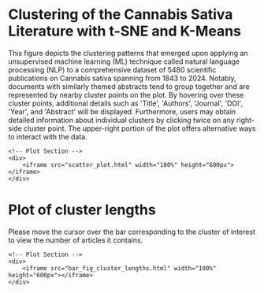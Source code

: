 <!-- Disable DOCTYPE declaration -->
<!DOCTYPE html>
<html>
<head>
    <title>Cannabis Sativa Clustering</title>
</head>
<body>
    <!-- Layout Description Section -->
    <div>
        <h1>Clustering of the Cannabis Sativa Literature with t-SNE and K-Means</h1>
        <p>
            This figure depicts the clustering patterns that emerged upon applying an unsupervised machine learning (ML) technique called natural language processing (NLP) to a comprehensive dataset of 5480 scientific publications on Cannabis sativa spanning from 1843 to 2024. Notably, documents with similarly themed abstracts tend to group together and are represented by nearby cluster points on the plot. By hovering over these cluster points, additional details such as 'Title', 'Authors', 'Journal', 'DOI', 'Year', and 'Abstract' will be displayed. Furthermore, users may obtain detailed information about individual clusters by clicking twice on any right-side cluster point. The upper-right portion of the plot offers alternative ways to interact with the data.
        </p>
    </div>
    
    <!-- Plot Section -->
    <div>
        <iframe src="scatter_plot.html" width="100%" height="600px"></iframe>
    </div>
</body>
</html>
<html>
<head>
    <title>Clusters Length</title>
</head>
<body>
    <!-- Layout Description Section -->
    <div>
        <h1>Plot of cluster lengths</h1>
        <p>
            Please move the cursor over the bar corresponding to the cluster of interest to view the number of articles it contains.
        </p>
    </div>
    
    <!-- Plot Section -->
    <div>
        <iframe src="bar_fig_cluster_lengths.html" width="100%" height="600px"></iframe>
    </div>
</body>
</html>

